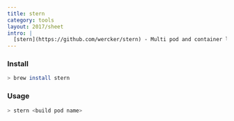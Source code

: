 ```yaml
---
title: stern
category: tools
layout: 2017/sheet
intro: |
  [stern](https://github.com/wercker/stern) - Multi pod and container log tailing for Kubernetes
---
```


### Install

```bash
> brew install stern
```

### Usage

```bash
> stern <build pod name>
```

